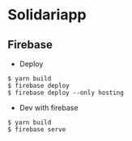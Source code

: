 # Solidariapp

## Firebase

- Deploy

```
$ yarn build
$ firebase deploy
$ firebase deploy --only hosting
```

- Dev with firebase

```
$ yarn build
$ firebase serve
```
